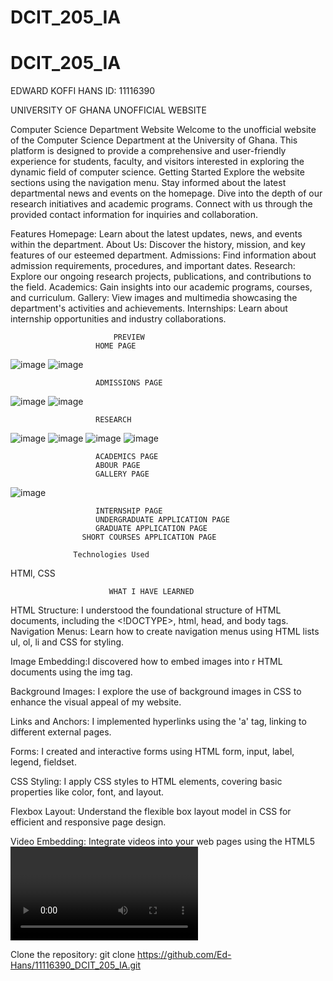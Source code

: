 # DCIT_205_IA
# DCIT_205_IA

EDWARD KOFFI HANS ID: 11116390

UNIVERSITY OF GHANA UNOFFICIAL WEBSITE

Computer Science Department Website
Welcome to the unofficial website of the Computer Science Department at the University of Ghana. This platform is designed to provide a comprehensive and user-friendly experience for students, faculty, and visitors interested in exploring the dynamic field of computer science.
Getting Started
Explore the website sections using the navigation menu.
Stay informed about the latest departmental news and events on the homepage.
Dive into the depth of our research initiatives and academic programs.
Connect with us through the provided contact information for inquiries and collaboration.

Features
Homepage: Learn about the latest updates, news, and events within the department.
About Us: Discover the history, mission, and key features of our esteemed department.
Admissions: Find information about admission requirements, procedures, and important dates.
Research: Explore our ongoing research projects, publications, and contributions to the field.
Academics: Gain insights into our academic programs, courses, and curriculum.
Gallery: View images and multimedia showcasing the department's activities and achievements.
Internships: Learn about internship opportunities and industry collaborations.

                           PREVIEW
                       HOME PAGE
![image](https://github.com/Ed-Hans/11116390_DCIT_205_IA/assets/149014598/4fd6f56e-c3f9-426b-96ad-c7400eb7c07c)
  ![image](https://github.com/Ed-Hans/11116390_DCIT_205_IA/assets/149014598/669340e0-666f-4472-b74f-16341768a830)
  
                     
                       ADMISSIONS PAGE
![image](https://github.com/Ed-Hans/11116390_DCIT_205_IA/assets/149014598/8d7a1f30-a9da-40d0-9472-dc715d1da835)
![image](https://github.com/Ed-Hans/11116390_DCIT_205_IA/assets/149014598/1a859db0-e6c3-4939-8c5d-440da4f14b5c)


                       RESEARCH
![image](https://github.com/Ed-Hans/11116390_DCIT_205_IA/assets/149014598/11dac43d-03a6-4c81-abec-23aa043952d1)
![image](https://github.com/Ed-Hans/11116390_DCIT_205_IA/assets/149014598/b23ae47b-d629-4408-a8b3-d46a870801d0)
![image](https://github.com/Ed-Hans/11116390_DCIT_205_IA/assets/149014598/1ad252f8-2303-433d-829a-f1ebd38b8f13)
![image](https://github.com/Ed-Hans/11116390_DCIT_205_IA/assets/149014598/d50e6399-cc1d-4d8a-bcc2-4fdfbf9d7cea)

                       
                       ACADEMICS PAGE
                       ABOUR PAGE
                       GALLERY PAGE 
                       
![image](https://github.com/Ed-Hans/11116390_DCIT_205_IA/assets/149014598/613744af-0bab-4b69-bfc8-57793cdf169a)

                       INTERNSHIP PAGE
                       UNDERGRADUATE APPLICATION PAGE
                       GRADUATE APPLICATION PAGE
                    SHORT COURSES APPLICATION PAGE
                
                  Technologies Used
HTMl, CSS

                          WHAT I HAVE LEARNED
HTML Structure: I understood the foundational structure of HTML documents, including the <!DOCTYPE>, html, head, and body tags.
Navigation Menus: Learn how to create navigation menus using HTML lists ul, ol, li and CSS for styling.

Image Embedding:I discovered how to embed images into r HTML documents using the img tag.

Background Images: I explore the use of background images in CSS to enhance the visual appeal of my website.

Links and Anchors: I implemented hyperlinks using the 'a' tag, linking to different external pages.

Forms: I created and interactive forms using HTML form, input, label, legend, fieldset.

CSS Styling: I apply CSS styles to HTML elements, covering basic properties like color, font, and layout.

Flexbox Layout: Understand the flexible box layout model in CSS for efficient and responsive page design.

Video Embedding: Integrate videos into your web pages using the HTML5 <video> tag.

Clone the repository:
git clone <https://github.com/Ed-Hans/11116390_DCIT_205_IA.git>
